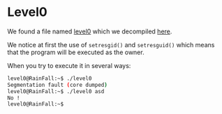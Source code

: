 # Level0

We found a file named [level0](./level0) which we decompiled [here](./level0_decomp.c).

We notice at first the use of `setresgid()` and `setresguid()` which means that the program will be executed as the owner.

When you try to execute it in several ways:

```bash
level0@RainFall:~$ ./level0
Segmentation fault (core dumped)
level0@RainFall:~$ ./level0 asd
No !
level0@RainFall:~$
```
